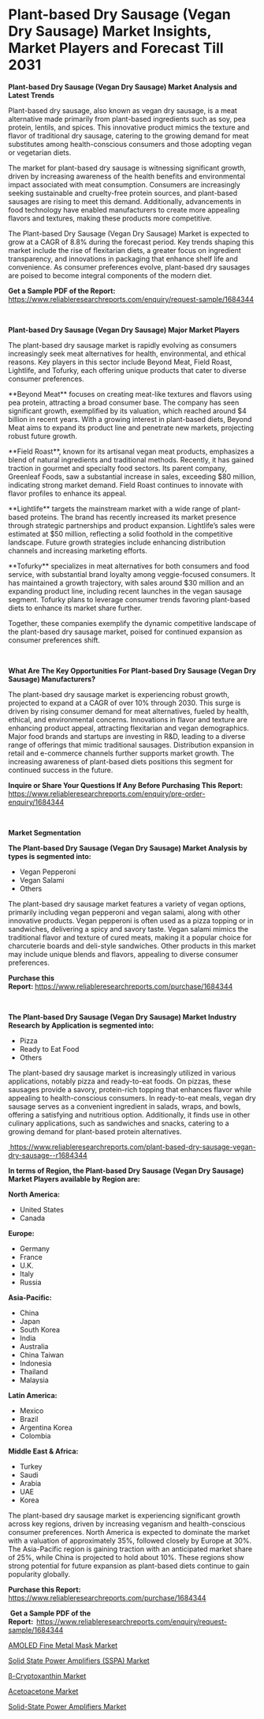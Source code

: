 <p><h1>Plant-based Dry Sausage (Vegan Dry Sausage) Market Insights, Market Players and Forecast Till 2031</h1></p><p><strong>Plant-based Dry Sausage (Vegan Dry Sausage) Market Analysis and Latest Trends</strong></p>
<p><p>Plant-based dry sausage, also known as vegan dry sausage, is a meat alternative made primarily from plant-based ingredients such as soy, pea protein, lentils, and spices. This innovative product mimics the texture and flavor of traditional dry sausage, catering to the growing demand for meat substitutes among health-conscious consumers and those adopting vegan or vegetarian diets. </p><p>The market for plant-based dry sausage is witnessing significant growth, driven by increasing awareness of the health benefits and environmental impact associated with meat consumption. Consumers are increasingly seeking sustainable and cruelty-free protein sources, and plant-based sausages are rising to meet this demand. Additionally, advancements in food technology have enabled manufacturers to create more appealing flavors and textures, making these products more competitive.</p><p>The Plant-based Dry Sausage (Vegan Dry Sausage) Market is expected to grow at a CAGR of 8.8% during the forecast period. Key trends shaping this market include the rise of flexitarian diets, a greater focus on ingredient transparency, and innovations in packaging that enhance shelf life and convenience. As consumer preferences evolve, plant-based dry sausages are poised to become integral components of the modern diet.</p></p>
<p><strong>Get a Sample PDF of the Report:&nbsp;</strong> <a href="https://www.reliableresearchreports.com/enquiry/request-sample/1684344?utm_campaign=11&utm_medium=2&utm_source=Github&utm_content=ia&utm_term=15102024&utm_id=plant-based-dry-sausage-vegan-dry-sausage">https://www.reliableresearchreports.com/enquiry/request-sample/1684344</a></p>
<p>&nbsp;</p>
<p><strong>Plant-based Dry Sausage (Vegan Dry Sausage) Major Market Players</strong></p>
<p><p>The plant-based dry sausage market is rapidly evolving as consumers increasingly seek meat alternatives for health, environmental, and ethical reasons. Key players in this sector include Beyond Meat, Field Roast, Lightlife, and Tofurky, each offering unique products that cater to diverse consumer preferences.</p><p>**Beyond Meat** focuses on creating meat-like textures and flavors using pea protein, attracting a broad consumer base. The company has seen significant growth, exemplified by its valuation, which reached around $4 billion in recent years. With a growing interest in plant-based diets, Beyond Meat aims to expand its product line and penetrate new markets, projecting robust future growth.</p><p>**Field Roast**, known for its artisanal vegan meat products, emphasizes a blend of natural ingredients and traditional methods. Recently, it has gained traction in gourmet and specialty food sectors. Its parent company, Greenleaf Foods, saw a substantial increase in sales, exceeding $80 million, indicating strong market demand. Field Roast continues to innovate with flavor profiles to enhance its appeal.</p><p>**Lightlife** targets the mainstream market with a wide range of plant-based proteins. The brand has recently increased its market presence through strategic partnerships and product expansion. Lightlife’s sales were estimated at $50 million, reflecting a solid foothold in the competitive landscape. Future growth strategies include enhancing distribution channels and increasing marketing efforts.</p><p>**Tofurky** specializes in meat alternatives for both consumers and food service, with substantial brand loyalty among veggie-focused consumers. It has maintained a growth trajectory, with sales around $30 million and an expanding product line, including recent launches in the vegan sausage segment. Tofurky plans to leverage consumer trends favoring plant-based diets to enhance its market share further.</p><p>Together, these companies exemplify the dynamic competitive landscape of the plant-based dry sausage market, poised for continued expansion as consumer preferences shift.</p></p>
<p>&nbsp;</p>
<p><strong>What Are The Key Opportunities For Plant-based Dry Sausage (Vegan Dry Sausage) Manufacturers?</strong></p>
<p><p>The plant-based dry sausage market is experiencing robust growth, projected to expand at a CAGR of over 10% through 2030. This surge is driven by rising consumer demand for meat alternatives, fueled by health, ethical, and environmental concerns. Innovations in flavor and texture are enhancing product appeal, attracting flexitarian and vegan demographics. Major food brands and startups are investing in R&D, leading to a diverse range of offerings that mimic traditional sausages. Distribution expansion in retail and e-commerce channels further supports market growth. The increasing awareness of plant-based diets positions this segment for continued success in the future.</p></p>
<p><strong>Inquire or Share Your Questions If Any Before Purchasing This Report:</strong> <a href="https://www.reliableresearchreports.com/enquiry/pre-order-enquiry/1684344?utm_campaign=11&utm_medium=2&utm_source=Github&utm_content=ia&utm_term=15102024&utm_id=plant-based-dry-sausage-vegan-dry-sausage">https://www.reliableresearchreports.com/enquiry/pre-order-enquiry/1684344</a></p>
<p>&nbsp;</p>
<p><strong>Market Segmentation</strong></p>
<p><strong>The Plant-based Dry Sausage (Vegan Dry Sausage) Market Analysis by types is segmented into:</strong></p>
<p><ul><li>Vegan Pepperoni</li><li>Vegan Salami</li><li>Others</li></ul></p>
<p><p>The plant-based dry sausage market features a variety of vegan options, primarily including vegan pepperoni and vegan salami, along with other innovative products. Vegan pepperoni is often used as a pizza topping or in sandwiches, delivering a spicy and savory taste. Vegan salami mimics the traditional flavor and texture of cured meats, making it a popular choice for charcuterie boards and deli-style sandwiches. Other products in this market may include unique blends and flavors, appealing to diverse consumer preferences.</p></p>
<p><strong>Purchase this Report:&nbsp;</strong><a href="https://www.reliableresearchreports.com/purchase/1684344?utm_campaign=11&utm_medium=2&utm_source=Github&utm_content=ia&utm_term=15102024&utm_id=plant-based-dry-sausage-vegan-dry-sausage">https://www.reliableresearchreports.com/purchase/1684344</a></p>
<p>&nbsp;</p>
<p><strong>The Plant-based Dry Sausage (Vegan Dry Sausage) Market Industry Research by Application is segmented into:</strong></p>
<p><ul><li>Pizza</li><li>Ready to Eat Food</li><li>Others</li></ul></p>
<p><p>The plant-based dry sausage market is increasingly utilized in various applications, notably pizza and ready-to-eat foods. On pizzas, these sausages provide a savory, protein-rich topping that enhances flavor while appealing to health-conscious consumers. In ready-to-eat meals, vegan dry sausage serves as a convenient ingredient in salads, wraps, and bowls, offering a satisfying and nutritious option. Additionally, it finds use in other culinary applications, such as sandwiches and snacks, catering to a growing demand for plant-based protein alternatives.</p></p>
<p><a href="https://www.reliableresearchreports.com/plant-based-dry-sausage-vegan-dry-sausage--r1684344?utm_campaign=11&utm_medium=2&utm_source=Github&utm_content=ia&utm_term=15102024&utm_id=plant-based-dry-sausage-vegan-dry-sausage">&nbsp;https://www.reliableresearchreports.com/plant-based-dry-sausage-vegan-dry-sausage--r1684344</a></p>
<p><strong>In terms of Region, the Plant-based Dry Sausage (Vegan Dry Sausage) Market Players available by Region are:</strong></p>
<p>
    <p> <strong> North America: </strong>
        <ul>
            <li>United States</li>
            <li>Canada</li>
        </ul>
        </p> 
    <p> <strong> Europe: </strong>
        <ul>
            <li>Germany</li>
            <li>France</li>
            <li>U.K.</li>
            <li>Italy</li>
            <li>Russia</li>
        </ul>
        </p> 
    <p> <strong> Asia-Pacific: </strong>
        <ul>
            <li>China</li>
            <li>Japan</li>
            <li>South Korea</li>
            <li>India</li>
            <li>Australia</li>
            <li>China Taiwan</li>
            <li>Indonesia</li>
            <li>Thailand</li>
            <li>Malaysia</li>
        </ul>
        </p> 
    <p> <strong> Latin America: </strong>
        <ul>
            <li>Mexico</li>
            <li>Brazil</li>
            <li>Argentina Korea</li>
            <li>Colombia</li>
        </ul>
        </p> 
    <p> <strong> Middle East & Africa: </strong>
        <ul>
            <li>Turkey</li>
            <li>Saudi</li>
            <li>Arabia</li>
            <li>UAE</li>
            <li>Korea</li>
        </ul>
    </p>
    </p>
<p><p>The plant-based dry sausage market is experiencing significant growth across key regions, driven by increasing veganism and health-conscious consumer preferences. North America is expected to dominate the market with a valuation of approximately 35%, followed closely by Europe at 30%. The Asia-Pacific region is gaining traction with an anticipated market share of 25%, while China is projected to hold about 10%. These regions show strong potential for future expansion as plant-based diets continue to gain popularity globally.</p></p>
<p><strong>Purchase this Report: </strong><a href="https://www.reliableresearchreports.com/purchase/1684344?utm_campaign=11&utm_medium=2&utm_source=Github&utm_content=ia&utm_term=15102024&utm_id=plant-based-dry-sausage-vegan-dry-sausage">https://www.reliableresearchreports.com/purchase/1684344</a></p>
<p>&nbsp;<strong>Get a Sample PDF of the Report:&nbsp;&nbsp;</strong><a href="https://www.reliableresearchreports.com/enquiry/request-sample/1684344?utm_campaign=11&utm_medium=2&utm_source=Github&utm_content=ia&utm_term=15102024&utm_id=plant-based-dry-sausage-vegan-dry-sausage">https://www.reliableresearchreports.com/enquiry/request-sample/1684344</a></p>
<p><strong></strong></p>
<p><p><a href="https://www.linkedin.com/pulse/surfing-amoled-fine-metal-mask-wave-riding-market-currents-dsbef?trk=public_post_embed_feed-article-content&utm_campaign=11&utm_medium=2&utm_source=Github&utm_content=ia&utm_term=15102024&utm_id=plant-based-dry-sausage-vegan-dry-sausage">AMOLED Fine Metal Mask Market</a></p><p><a href="https://github.com/ellinutterosx5/Market-Research-Report-List-1/blob/main/solid-state-power-amplifiers-sspa-market.md?utm_campaign=11&utm_medium=2&utm_source=Github&utm_content=ia&utm_term=15102024&utm_id=plant-based-dry-sausage-vegan-dry-sausage">Solid State Power Amplifiers (SSPA) Market</a></p><p><a href="https://www.linkedin.com/pulse/%CE%B2-cryptoxanthin-market-outlook-complete-industry-analysis-alyef?trk=public_post_embed_feed-article-content&utm_campaign=11&utm_medium=2&utm_source=Github&utm_content=ia&utm_term=15102024&utm_id=plant-based-dry-sausage-vegan-dry-sausage">β-Cryptoxanthin Market</a></p><p><a href="https://www.linkedin.com/pulse/acetoacetone-market-revolution-size-share-emerging-trends-2024-s7tme?utm_campaign=11&utm_medium=2&utm_source=Github&utm_content=ia&utm_term=15102024&utm_id=plant-based-dry-sausage-vegan-dry-sausage">Acetoacetone Market</a></p><p><a href="https://github.com/ambertqocronceb/Market-Research-Report-List-1/blob/main/solid-state-power-amplifiers-market.md?utm_campaign=11&utm_medium=2&utm_source=Github&utm_content=ia&utm_term=15102024&utm_id=plant-based-dry-sausage-vegan-dry-sausage">Solid-State Power Amplifiers Market</a></p></p>